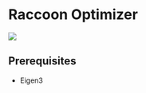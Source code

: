 # Raccoon Optimizer #

![](https://pbs.twimg.com/profile_images/596777148435705856/tsE4inUQ.jpg)

## Prerequisites

* Eigen3
